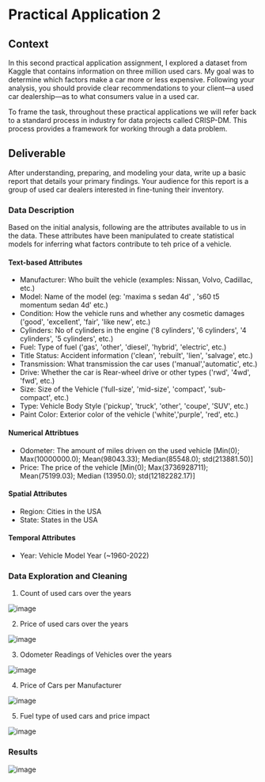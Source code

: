 # Practical Application 2


## Context

In this second practical application assignment, I explored a dataset from Kaggle that contains information on three million used cars. My goal was to determine which factors make a car more or less expensive. Following your analysis, you should provide clear recommendations to your client—a used car dealership—as to what consumers value in a used car.

To frame the task, throughout these practical applications we will refer back to a standard process in industry for data projects called CRISP-DM. This process provides a framework for working through a data problem.

## Deliverable

After understanding, preparing, and modeling your data, write up a basic report that details your primary findings. Your audience for this report is a group of used car dealers interested in fine-tuning their inventory.


### Data Description

Based on the initial analysis, following are the attributes available to us in the data. These attributes have been manipulated to create statistical models for inferring what factors contribute to teh price of a vehicle. 

#### Text-based Attributes
- Manufacturer: Who built the vehicle (examples: Nissan, Volvo, Cadillac, etc.)
- Model: Name of the model (eg: 'maxima s sedan 4d' , 's60 t5 momentum sedan 4d' etc.)
- Condition: How the vehicle runs and whether any cosmetic damages ('good', 'excellent', 'fair', 'like new', etc.)
- Cylinders: No of cylinders in the engine ('8 cylinders', '6 cylinders', '4 cylinders', '5 cylinders', etc.)
- Fuel: Type of fuel ('gas', 'other', 'diesel', 'hybrid', 'electric', etc.)
- Title Status: Accident information ('clean', 'rebuilt', 'lien', 'salvage', etc.)
- Transmission: What transmission the car uses ('manual','automatic', etc.)
- Drive: Whether the car is Rear-wheel drive or other types ('rwd', '4wd', 'fwd', etc.)
- Size: Size of the Vehicle ('full-size', 'mid-size', 'compact', 'sub-compact', etc.)
- Type: Vehicle Body Style ('pickup', 'truck', 'other', 'coupe', 'SUV', etc.)
- Paint Color: Exterior color of the vehicle ('white','purple', 'red', etc.)

#### Numerical Attribtues
- Odometer: The amount of miles driven on the used vehicle [Min(0); Max(10000000.0); Mean(98043.33); Median(85548.0); std(213881.50)]
- Price: The price of the vehicle [Min(0); Max(3736928711); Mean(75199.03); Median (13950.0); std(12182282.17)]

#### Spatial Attributes
- Region: Cities in the USA
- State: States in the USA

#### Temporal Attributes
- Year: Vehicle Model Year (~1960-2022)


### Data Exploration and Cleaning

1. Count of used cars over the years

  ![image](https://user-images.githubusercontent.com/12669848/187344876-77bdcb0d-bd16-4431-9a1e-03c59f898757.png)

2. Price of used cars over the years

  ![image](https://user-images.githubusercontent.com/12669848/187344976-9a1b2872-2c7c-4a2c-9112-1d61ba084092.png)

3. Odometer Readings of Vehicles over the years

  ![image](https://user-images.githubusercontent.com/12669848/187345017-601f185d-6057-4cf2-8815-7bb490af193c.png)

4. Price of Cars per Manufacturer

  ![image](https://user-images.githubusercontent.com/12669848/187345109-40cd4802-c3b2-4b1a-b955-2b2c5c937f4c.png)

5. Fuel type of used cars and price impact

  ![image](https://user-images.githubusercontent.com/12669848/187345173-be88dc20-c8c3-414e-9f35-8b91b942fd94.png)


### Results

![image](https://user-images.githubusercontent.com/12669848/187345233-b225c8b9-08ff-43e3-b395-b033c42314fc.png)




